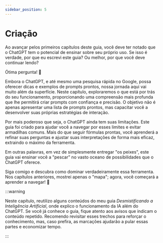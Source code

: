 ```yaml
---
sidebar_position: 5
---
```


# Criação
Ao avançar pelos primeiros capítulos deste guia, você deve ter notado que o ChatGPT tem o potencial de ensinar sobre seu próprio uso. Se isso é verdade, por que eu escrevi este guia? Ou melhor, por que você deve continuar lendo?

Ótima pergunta! 🙂

Embora o ChatGPT, e até mesmo uma pesquisa rápida no Google, possa oferecer dicas e exemplos de prompts prontos, nossa jornada aqui vai muito além da superfície. Neste capítulo, exploraremos o que está por trás do seu funcionamento, proporcionando uma compreensão mais profunda que lhe permitirá criar prompts com confiança e precisão. O objetivo não é apenas apresentar uma lista de prompts prontos, mas capacitar você a desenvolver suas próprias estratégias de interação.

Por mais poderoso que seja, o ChatGPT ainda tem suas limitações. Este guia foi criado para ajudar você a navegar por esses limites e evitar armadilhas comuns. Mais do que seguir fórmulas prontas, você aprenderá a refinar suas perguntas e ajustar suas interpretações de forma mais eficaz, extraindo o máximo da ferramenta.

Em outras palavras, em vez de simplesmente entregar "os peixes", este guia vai ensinar você a "pescar" no vasto oceano de possibilidades que o ChatGPT oferece.

Siga comigo e descubra como dominar verdadeiramente essa ferramenta. Nos capítulos anteriores, mostrei apenas o "mapa"; agora, você começará a aprender a navegar! 🧭

:::warning

Neste capítulo, reutilizo alguns conteúdos do meu guia *Desmistificando a Inteligência Artificial*, onde explico o funcionamento da IA além do ChatGPT. Se você já conhece o guia, fique atento aos avisos que indicam o conteúdo repetido. Recomendo revisitar esses trechos para reforçar o conhecimento, mas, caso prefira, as marcações ajudarão a pular essas partes e economizar tempo.

:::